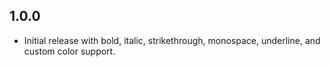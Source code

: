 ## 1.0.0
- Initial release with bold, italic, strikethrough, monospace, underline, and custom color support.
